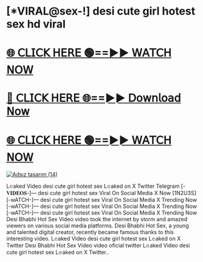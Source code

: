 # [*VIRAL@sex-!] desi cute girl hotest sex hd viral

# [🌐 𝖢𝖫𝖨𝖢𝖪 𝖧𝖤𝖱𝖤 🟢==►► 𝖶𝖠𝖳𝖢𝖧 𝖭𝖮𝖶](https://sleeptime0.blogspot.com/2025/03/gitnub.html)

# [🔴 𝖢𝖫𝖨𝖢𝖪 𝖧𝖤𝖱𝖤 🌐==►► 𝖣𝗈𝗐𝗇𝗅𝗈𝖺𝖽 𝖭𝗈𝗐](https://sleeptime0.blogspot.com/2025/03/gitnub.html)

# [🌐 𝖢𝖫𝖨𝖢𝖪 𝖧𝖤𝖱𝖤 🟢==►► 𝖶𝖠𝖳𝖢𝖧 𝖭𝖮𝖶](https://sleeptime0.blogspot.com/2025/03/gitnub.html)

[![Adsız tasarım (14)](https://i.imgur.com/dJHk4Zq.gif)](https://sleeptime0.blogspot.com/2025/03/gitnub.html)


L𝚎aked Video desi cute girl hotest sex L𝚎aked on X Twitter Telegram
[-𝐕𝐈𝐃𝐄𝐎𝐒-]—  desi cute girl hotest sex Viral On Social Media X Now [1N2U3S]
[-wATCH-]—  desi cute girl hotest sex Viral On Social Media X Trending Now
[-wATCH-]—  desi cute girl hotest sex Viral On Social Media X Trending Now
[-wATCH-]—  desi cute girl hotest sex Viral On Social Media X Trending Now
 Desi Bhabhi Hot Sex Video video took the internet by storm and amazed viewers on various social media platforms. Desi Bhabhi Hot Sex, a young and talented digital creator, recently became famous thanks to this interesting video.
L𝚎aked Video desi cute girl hotest sex L𝚎aked on X Twitter
 Desi Bhabhi Hot Sex Video video oficial twitter
 L𝚎aked Video desi cute girl hotest sex L𝚎aked on X Twitter..
